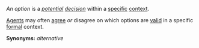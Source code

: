 *An option* is a *[potential](https://github.com/gcassel/Modular-Organization-Terminology/blob/master/terms/potential.md) [decision](https://github.com/gcassel/Modular-Organization-Terminology/blob/master/terms/decision.md)* within a [specific](https://github.com/gcassel/Modular-Organization-Terminology/blob/master/terms/specific.md) [context](https://github.com/gcassel/Modular-Organization-Terminology/blob/master/terms/context.md).

[Agents](https://github.com/gcassel/Modular-Organization-Terminology/blob/master/terms/agent.md) may often [agree](https://github.com/gcassel/Modular-Organization-Terminology/blob/master/terms/agreement.md) *or* disagree on which options are [valid](https://github.com/gcassel/Modular-Organization-Terminology/blob/master/terms/valid.md) in a specific [formal](https://github.com/gcassel/Modular-Organization-Terminology/blob/master/terms/form.md) context.

**Synonyms:**  *alternative*
